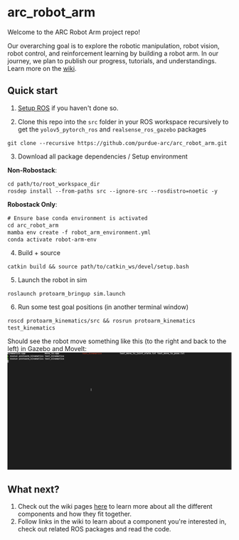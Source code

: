 # arc_robot_arm

Welcome to the ARC Robot Arm project repo!

Our overarching goal is to explore the robotic manipulation, robot vision, robot control, and reinforcement learning by building a robot arm. In our journey, we plan to publish our progress, tutorials, and understandings. Learn more on the [wiki](https://wiki.purduearc.com/wiki/robot-arm/start-here).

## Quick start

1. [Setup ROS](http://localhost:4000/wiki/tutorials/setup-ros) if you haven't done so.

2. Clone this repo into the `src` folder in your ROS workspace recursively to get the `yolov5_pytorch_ros` and `realsense_ros_gazebo` packages
```
git clone --recursive https://github.com/purdue-arc/arc_robot_arm.git
```
3. Download all package dependencies / Setup environment

**Non-Robostack**:
```
cd path/to/root_workspace_dir
rosdep install --from-paths src --ignore-src --rosdistro=noetic -y
```
**Robostack Only**:
```
# Ensure base conda environment is activated
cd arc_robot_arm
mamba env create -f robot_arm_environment.yml
conda activate robot-arm-env
```
4. Build + source
```
catkin build && source path/to/catkin_ws/devel/setup.bash
```
5. Launch the robot in sim
```
roslaunch protoarm_bringup sim.launch
```
6. Run some test goal positions (in another terminal window)
```
roscd protoarm_kinematics/src && rosrun protoarm_kinematics test_kinematics
```
Should see the robot move something like this (to the right and back to the left) in Gazebo and MoveIt:
![ik_demo](https://github.com/purdue-arc/arc_robot_arm/blob/main/assets/gifs/ik_demo.gif)

## What next?

1. Check out the wiki pages [here](https://wiki.purduearc.com/wiki/robot-arm/start-here) to learn more about all the different components and how they fit together.
2. Follow links in the wiki to learn about a component you're interested in, check out related ROS packages and read the code. 
